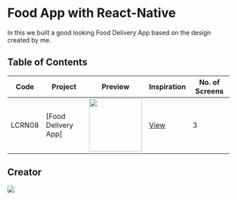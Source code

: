 # Food App with React-Native

In this we built a good looking Food Delivery App based on the design created by me.

## Table of Contents

| Code   | Project             | Preview                                                                                                                                                     | Inspiration                                                          | No. of Screens |
| ------ | ------------------- | ----------------------------------------------------------------------------------------------------------------------------------------------------------- | -------------------------------------------------------------------- | -------------- |
| LCRN08 | [Food Delivery App] | <img src="https://cdn.dribbble.com/users/1716131/screenshots/14527824/media/c490abc83e617dcfca83cb67ebf279a1.png?compress=1&resize=1200x900" width="120" /> | [View](https://dribbble.com/shots/14527824-Food-Delivery-Mobile-App) | 3              |

## Creator

<a href="https://scontent.flhe10-1.fna.fbcdn.net/v/t39.30808-6/277167481_1772728692932940_5243875438215072668_n.jpg?_nc_cat=103&ccb=1-7&_nc_sid=09cbfe&_nc_eui2=AeEL-WE5Q2jW1gAam2GV4GaA9U8rwauwLUb1TyvBq7AtRuA2Aro5fU5ljdKymaDb0cnF5G5s-b-pvopwIZSJ2EYp&_nc_ohc=jI-hevUdupQAX9htL2U&_nc_ht=scontent.flhe10-1.fna&oh=00_AfA_FXHHO7WIzXBOyFsVEt4bQ-YpzOVkA2O735itn92KZg&oe=63B515AB">
  <img src="https://contributors-img.web.app/image?repo=byprogrammers/lets-code-react-native" />
</a>
